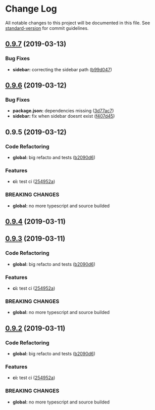 # Change Log

All notable changes to this project will be documented in this file. See [standard-version](https://github.com/conventional-changelog/standard-version) for commit guidelines.

## [0.9.7](https://github.com/f3ltron/vuepress-component-docgen/compare/v0.9.6...v0.9.7) (2019-03-13)


### Bug Fixes

* **sidebar:** correcting the sidebar path ([b99d047](https://github.com/f3ltron/vuepress-component-docgen/commit/b99d047))



## [0.9.6](https://github.com/f3ltron/vuepress-component-docgen/compare/v0.9.5...v0.9.6) (2019-03-12)


### Bug Fixes

* **package.json:** dependencies missing ([3d77ac7](https://github.com/f3ltron/vuepress-component-docgen/commit/3d77ac7))
* **sidebar:** fix when sidebar doesnt exist ([f407d45](https://github.com/f3ltron/vuepress-component-docgen/commit/f407d45))



## 0.9.5 (2019-03-12)


### Code Refactoring

* **global:** big refacto and tests ([b2090d6](https://github.com/f3ltron/vuepress-component-docgen/commit/b2090d6))


### Features

* **ci:** test ci ([254952a](https://github.com/f3ltron/vuepress-component-docgen/commit/254952a))


### BREAKING CHANGES

* **global:** no more typescript and source builded



## [0.9.4](https://github.com/f3ltron/vuepress-component-docgen/compare/v0.9.3...v0.9.4) (2019-03-11)



## [0.9.3](https://github.com/f3ltron/vuepress-component-docgen/compare/v0.0.2...v0.9.3) (2019-03-11)


### Code Refactoring

* **global:** big refacto and tests ([b2090d6](https://github.com/f3ltron/vuepress-component-docgen/commit/b2090d6))


### Features

* **ci:** test ci ([254952a](https://github.com/f3ltron/vuepress-component-docgen/commit/254952a))


### BREAKING CHANGES

* **global:** no more typescript and source builded



## [0.9.2](https://github.com/f3ltron/vuepress-component-docgen/compare/v0.0.2...v0.9.2) (2019-03-11)


### Code Refactoring

* **global:** big refacto and tests ([b2090d6](https://github.com/f3ltron/vuepress-component-docgen/commit/b2090d6))


### Features

* **ci:** test ci ([254952a](https://github.com/f3ltron/vuepress-component-docgen/commit/254952a))


### BREAKING CHANGES

* **global:** no more typescript and source builded
